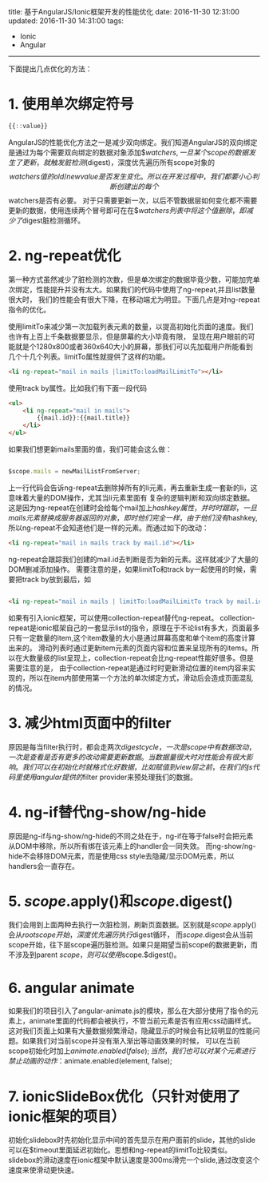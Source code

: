title: 基于AngularJS/Ionic框架开发的性能优化
date: 2016-11-30 12:31:00
updated: 2016-11-30 14:31:00
tags:
- Ionic
- Angular
---


下面提出几点优化的方法：

# 1. 使用单次绑定符号

```javascript
{{::value}}
```

AngularJS的性能优化方法之一是减少双向绑定。我们知道AngularJS的双向绑定是通过为每个需要双向绑定的数据对象添加$$watchers,一旦某个scope的数据发生了更新，
就触发脏检测($digest)，深度优先遍历所有scope对象的$$watchers值的old/new value是否发生变化。所以在开发过程中，我们都要小心判断创建出的每个$$watchers是否有必要。
对于只需要更新一次，以后不管数据层如何变化都不需要更新的数据，使用连续两个冒号即可在在$$watchers列表中将这个值删除，即减少了$digest脏检测循环。

# 2. ng-repeat优化

第一种方式虽然减少了脏检测的次数，但是单次绑定的数据毕竟少数，可能加完单次绑定，性能提升并没有太大。如果我们的代码中使用了ng-repeat,并且list数量很大时，
我们的性能会有很大下降，在移动端尤为明显。下面几点是对ng-repeat指令的优化。

使用limitTo来减少第一次加载列表元素的数量，以提高初始化页面的速度。我们也许有上百上千条数据要显示，但是屏幕的大小毕竟有限，
呈现在用户眼前的可能就是个1280x800或者360x640大小的屏幕，那我们可以先加载用户所能看到几个十几个列表。limitTo属性就提供了这样的功能。

```html
<li ng-repeat="mail in mails |limitTo:loadMailLimitTo"></li>
```

使用track by属性。比如我们有下面一段代码

```html
<ul>
    <li ng-repeat="mail in mails">
        {{mail.id}}:{{mail.title}}
    </li>
</ul>  
```

如果我们想更新mails里面的值，我们可能会这么做：

```javascript

$scope.mails = newMailListFromServer;

```

上一行代码会告诉ng-repeat去删除掉所有的li元素，再去重新生成一套新的li，这意味着大量的DOM操作，尤其当li元素里面有 复杂的逻辑判断和双向绑定数据。
这是因为ng-repeat在创建时会给每个mail加上$hashkey属性，并时时跟踪，一旦mails元素替换成服务器 返回的对象，即时他们完全一样，由于他们没有$hashkey,
所以ng-repeat不会知道他们是一样的元素。而通过如下的改动：


```html
<li ng-repeat="mail in mails track by mail.id"></li>
```

ng-repeat会跟踪我们创建的mail.id去判断是否为新的元素。这样就减少了大量的DOM删减添加操作。
需要注意的是，如果limitTo和track by一起使用的时候，需要把track by放到最后，如
```html

<li ng-repeat="mail in mails | limitTo:loadMailLimitTo track by mail.id"></li>

```

如果有引入ionic框架，可以使用collection-repeat替代ng-repeat。
collection-repeat是ionic框架自己的一套显示list的指令，原理在于不论list有多大，页面最多只有一定数量的item,这个item数量的大小是通过屏幕高度和单个item的高度计算出来的。
滑动列表时通过更新item元素的页面内容和位置来呈现所有的items。所以在大数量级的list呈现上，collection-repeat会比ng-repeat性能好很多。但是需要注意的是，
由于collection-repeat是通过时时更新滑动位置的item内容来实现的，所以在item内部使用第一个方法的单次绑定方式，滑动后会造成页面混乱的情况。

# 3. 减少html页面中的filter

原因是每当filter执行时，都会走两次$digest cycle，一次是scope中有数据改动，一次是查看是否有更多的改动需要更新数据。当数据量很大时对性能会有很大影响。
我们可以在初始化时就格式化好数据，比如赋值到view层之前，在我们的js代码里使用angular提供的$filter provider来预处理我们的数据。

# 4. ng-if替代ng-show/ng-hide

原因是ng-if与ng-show/ng-hide的不同之处在于，ng-if在等于false时会把元素从DOM中移除，所以所有绑在该元素上的handler会一同失效。
而ng-show/ng-hide不会移除DOM元素，而是使用css style去隐藏/显示DOM元素，所以handlers会一直存在。

# 5. $scope.$apply()和$scope.$digest()

我们会用到上面两种去执行一次脏检测，刷新页面数据。区别就是$scope.$apply()会从$rootscope开始，深度优先遍历执行$digest循环，
而$scope.$digest会从当前scope开始，往下层scope遍历脏检测。如果只是期望当前scope的数据更新，而不涉及到parent $scope，则可以使用$scope.$digest()。

# 6. angular animate

如果我们的项目引入了angular-animate.js的模块，那么在大部分使用了指令的元素上，animate里面的代码都会被执行，不管当前元素是否有应用css动画样式。
这对我们页面上如果有大量数据频繁滑动，隐藏显示的时候会有比较明显的性能问题。如果我们对当前scope并没有渐入渐出等动画效果的时候，
可以在当前scope初始化时加上$animate.enabled(false);当然，我们也可以对某个元素进行禁止动画的动作：$animate.enabled(element, false);

# 7. ionicSlideBox优化（只针对使用了ionic框架的项目）

初始化slidebox时先初始化显示中间的首先显示在用户面前的slide，其他的slide可以在$timeout里面延迟初始化。思想和ng-repeat的limitTo比较类似。
slidebox的滑动速度在ionic框架中默认速度是300ms滑完一个slide,通过改变这个速度来使滑动更快速。
